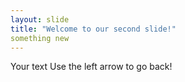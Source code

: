 ```yaml
---
layout: slide
title: "Welcome to our second slide!"
something new
---
```

Your text
Use the left arrow to go back!
